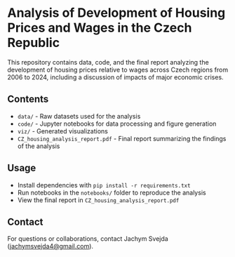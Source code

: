 # Analysis of Development of Housing Prices and Wages in the Czech Republic

This repository contains data, code, and the final report analyzing the development of housing prices relative to wages across Czech regions from 2006 to 2024, including a discussion of impacts of major economic crises.

## Contents

- `data/` - Raw datasets used for the analysis
- `code/` - Jupyter notebooks for data processing and figure generation
- `viz/` - Generated visualizations
- `CZ_housing_analysis_report.pdf` - Final report summarizing the findings of the analysis

## Usage

- Install dependencies with `pip install -r requirements.txt`
- Run notebooks in the `notebooks/` folder to reproduce the analysis
- View the final report in `CZ_housing_analysis_report.pdf`

## Contact

For questions or collaborations, contact Jachym Svejda (jachymsvejda4@gmail.com).